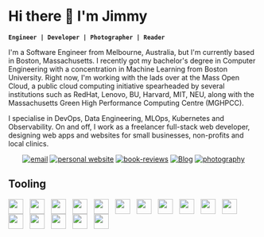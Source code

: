# Hi there 👋 I'm Jimmy 

**`Engineer | Developer | Photographer | Reader `**

I'm a Software Engineer from Melbourne, Australia, but I'm currently based in Boston, Massachusetts. I recently got my bachelor's degree in Computer Engineering with a concentration in Machine Learning from Boston University. Right now, I'm working with the lads over at the Mass Open Cloud, a public cloud computing initiative spearheaded by several institutions such as RedHat, Lenovo, BU, Harvard, MIT, NEU, along with the Massachusetts Green High Performance Computing Centre (MGHPCC).

I specialise in DevOps, Data Engineering, MLOps, Kubernetes and Observability. On and off, I work as a freelancer full-stack web developer, designing web apps and websites for small businesses, non-profits and local clinics.

<p align="center">
  <a href="mailto:suij2003@gmail.com">
    <img alt="email" title="Email me" src="https://custom-icon-badges.demolab.com/badge/-suij2003@gmaill.com-red?style=for-the-badge&logo=mention&logoColor=white"/></a>
  <a href="https://www.jimmysway.com/">
    <img alt="personal website" title="Personal Website" src="https://custom-icon-badges.demolab.com/badge/-Personal%20Website-teal?style=for-the-badge&logo=Website&logoColor=white"/></a> 
  <a href="https://www.jimmysway.com/books">
    <img alt="book-reviews" title="Book Reviews" src="https://custom-icon-badges.demolab.com/badge/-Book%20Reviews-purple?style=for-the-badge&logo=book&logoSource=feather&logoColor=white"/></a> 
  <a href="https://www.jimmysway.com/blog">
    <img alt="Blog" title="Blog" src="https://custom-icon-badges.demolab.com/badge/-Blog-green?style=for-the-badge&logo=note&logoSource=feather&logoColor=white"/></a> 
  <a href="https://photography.jimmysway.com/">
    <img alt="photography" title="Photography" src="https://custom-icon-badges.demolab.com/badge/-Photography-orange?style=for-the-badge&logoSource=feather&logo=Camera&logoColor=white"/></a> 
</p>

## Tooling

<img align="left" width="30px" style="padding-right:10px;" src="https://cdn.jsdelivr.net/gh/devicons/devicon@latest/icons/python/python-original-wordmark.svg" />
<img align="left" width="30px" style="padding-right:10px;" src="https://cdn.jsdelivr.net/gh/devicons/devicon@latest/icons/kubernetes/kubernetes-original.svg" />
<img align="left" width="30px" style="padding-right:10px;" src="https://cdn.jsdelivr.net/gh/devicons/devicon@latest/icons/git/git-original.svg" />
<img align="left" width="30px" style="padding-right:10px;" src="https://cdn.jsdelivr.net/gh/devicons/devicon@latest/icons/java/java-original.svg" />
<img align="left" width="30px" style="padding-right:10px;" src="https://cdn.jsdelivr.net/gh/devicons/devicon@latest/icons/prometheus/prometheus-original.svg" />
<img align="left" width="30px" style="padding-right:10px;" src="https://cdn.jsdelivr.net/gh/devicons/devicon@latest/icons/docker/docker-original.svg" />
<img align="left" width="30px" style="padding-right:10px;" src="https://cdn.jsdelivr.net/gh/devicons/devicon@latest/icons/linux/linux-original.svg" />
<img align="left" width="30px" style="padding-right:10px;" src="https://cdn.jsdelivr.net/gh/devicons/devicon@latest/icons/grafana/grafana-original.svg" />
<img align="left" width="30px" style="padding-right:10px;" src="https://cdn.jsdelivr.net/gh/devicons/devicon@latest/icons/opentelemetry/opentelemetry-original.svg" />
<img align="left" width="30px" style="padding-right:10px;" src="https://cdn.jsdelivr.net/gh/devicons/devicon@latest/icons/svelte/svelte-original.svg" />
<img align="left" width="30px" style="padding-right:10px;" src="https://cdn.jsdelivr.net/gh/devicons/devicon@latest/icons/react/react-original.svg" />
<img align="left" width="30px" style="padding-right:10px;" src="https://cdn.jsdelivr.net/gh/devicons/devicon@latest/icons/nodejs/nodejs-original-wordmark.svg" />
<img align="left" width="30px" style="padding-right:10px;" src="https://cdn.jsdelivr.net/gh/devicons/devicon@latest/icons/terraform/terraform-original.svg" />
<img align="left" width="30px" style="padding-right:10px;" src="https://cdn.jsdelivr.net/gh/devicons/devicon@latest/icons/ansible/ansible-original.svg" />
<img align="left" width="30px" style="padding-right:10px;" src="https://cdn.jsdelivr.net/gh/devicons/devicon@latest/icons/bash/bash-original.svg" />
<img align="left" width="30px" style="padding-right:10px;" src="https://cdn.jsdelivr.net/gh/devicons/devicon@latest/icons/javascript/javascript-original.svg" />
          
                    
<!--
**jimmysway/jimmysway** is a ✨ _special_ ✨ repository because its `README.md` (this file) appears on your GitHub profile.

Hi I
Here are some ideas to get you started:

- 🔭 I’m currently working on ...
- 🌱 I’m currently learning ...
- 👯 I’m looking to collaborate on ...
- 🤔 I’m looking for help with ...
- 💬 Ask me about ...
- 📫 How to reach me: ...
- 😄 Pronouns: ...
- ⚡ Fun fact: ...
-->
